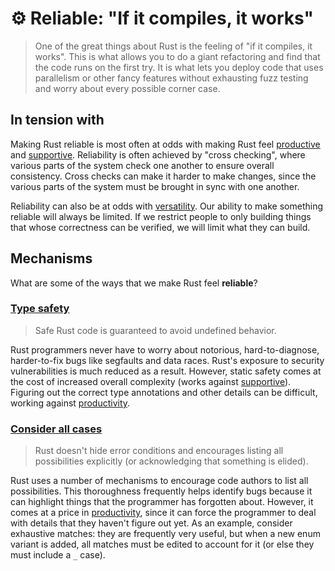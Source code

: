# ⚙️ Reliable: "If it compiles, it works"

> One of the great things about Rust is the feeling of "if it compiles, it works". This is what allows you to do a giant refactoring and find that the code runs on the first try. It is what lets you deploy code that uses parallelism or other fancy features without exhausting fuzz testing and worry about every possible corner case.

[productive]: ./productive.md
[productivity]: ./productive.md
[supportive]: ./supportive.md
[versatility]: ./versatile.md

## In tension with

Making Rust reliable is most often at odds with making Rust feel [productive] and [supportive]. Reliability is often achieved by "cross checking", where various parts of the system check one another to ensure overall consistency. Cross checks can make it harder to make changes, since the various parts of the system must be brought in sync with one another.

Reliability can also be at odds with [versatility]. Our ability to make something reliable will always be limited. If we restrict people to only building things that whose correctness can be verified, we will limit what they can build.

## Mechanisms

What are some of the ways that we make Rust feel **reliable**?

### [Type safety](./reliable/type_safety.md)

> Safe Rust code is guaranteed to avoid undefined behavior.

Rust programmers never have to worry about notorious, hard-to-diagnose, harder-to-fix bugs like segfaults and data races. Rust's exposure to security vulnerabilities is much reduced as a result. However, static safety comes at the cost of increased overall complexity (works against [supportive]). Figuring out the correct type annotations and other details can be difficult, working against [productivity].

### [Consider all cases](./reliable/consider_all_cases.md)

> Rust doesn't hide error conditions and encourages listing all possibilities explicitly (or acknowledging that something is elided).

Rust uses a number of mechanisms to encourage code authors to list all possibilities. This thoroughness frequently helps identify bugs because it can highlight things that the programmer has forgotten about. However, it comes at a price in [productivity], since it can force the programmer to deal with details that they haven't figure out yet. As an example, consider exhaustive matches: they are frequently very useful, but when a new enum variant is added, all matches must be edited to account for it (or else they must include a `_` case).

